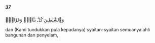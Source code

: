 ##### 37

<span class="ayah">وَٱلشَّيَٰطِينَ كُلَّ بَنَّآءٍۢ وَغَوَّاصٍۢ</span>

<span class="ayah_translation">dan (Kami tundukkan pula kepadanya) syaitan-syaitan semuanya ahli bangunan dan penyelam,</span>
